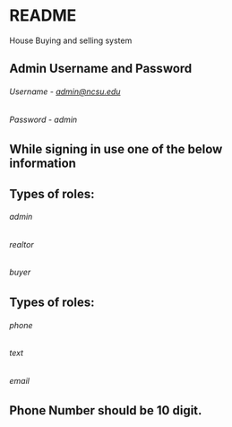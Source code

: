 # README

House Buying and selling system

## Admin Username and Password
###### Username - admin@ncsu.edu
###### Password - admin

## While signing in use one of the below information
## Types of roles:
###### admin
###### realtor
###### buyer

## Types of roles:
###### phone
###### text
###### email

## Phone Number should be 10 digit. 
